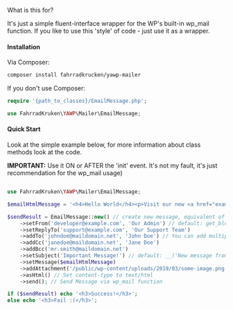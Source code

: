 What is this for?

It's just a simple fluent-interface wrapper for the WP's built-in wp_mail function.
If you like to use this 'style' of code - just use it as a wrapper.

#### Installation

Via Composer:

```bash
composer install fahrradkrucken/yawp-mailer
```

If you don't use Composer:

```php
require '{path_to_classes}/EmailMessage.php';

use FahrradKruken\YAWP\Mailer\EmailMessage;
```

#### Quick Start

Look at the simple example below, for more information about class methods look at the code.

**IMPORTANT:** Use it ON or AFTER the 'init' event. It's not my fault, it's just
recommendation for the wp_mail usage)

```php

use FahrradKruken\YAWP\Mailer\EmailMessage;

$emailHtmlMessage = '<h4>Hello World</h4><p>Visit our new <a href="example.com">WebSite</a></p>';

$sendResult = EmailMessage::new() // create new message, equivalent of '$message = new EmailMessage();'
    ->setFrom('developer@example.com', 'Our Admin') // default: get_bloginfo('admin_email')
    ->setReplyTo('support@example.com', 'Our Support Team')
    ->addTo('johndoe@maildomain.net', 'John Doe') // You can add multiple recipients
    ->addCc('janedoe@maildomain.net', 'Jane Doe')
    ->addBcc('mr.smith@maildomain.net')
    ->setSubject('Important Message!') // default: __('New message from ' . get_bloginfo('name'))
    ->setMessage($emailHtmlMessage)
    ->addAttachment('/public/wp-content/uploads/2019/03/some-image.png')
    ->asHtml() // Set content-type to text/html
    ->send(); // Send Message via wp_mail function

if ($sendResult) echo '<h3>Success!</h3>';
else echo '<h3>Fail :(</h3>';
```  